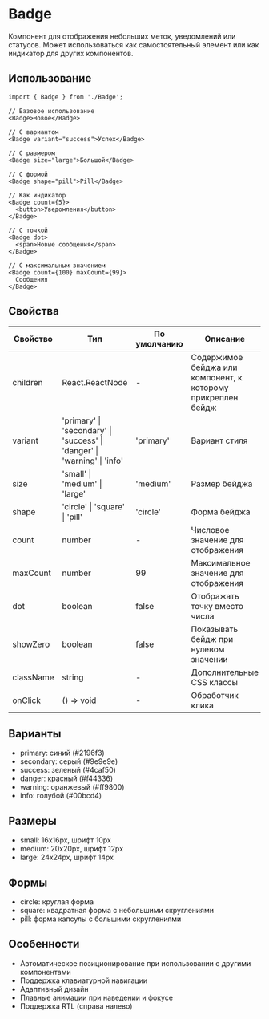# Badge

Компонент для отображения небольших меток, уведомлений или статусов. Может использоваться как самостоятельный элемент или как индикатор для других компонентов.

## Использование

```tsx
import { Badge } from './Badge';

// Базовое использование
<Badge>Новое</Badge>

// С вариантом
<Badge variant="success">Успех</Badge>

// С размером
<Badge size="large">Большой</Badge>

// С формой
<Badge shape="pill">Pill</Badge>

// Как индикатор
<Badge count={5}>
  <button>Уведомления</button>
</Badge>

// С точкой
<Badge dot>
  <span>Новые сообщения</span>
</Badge>

// С максимальным значением
<Badge count={100} maxCount={99}>
  Сообщения
</Badge>
```

## Свойства

| Свойство | Тип | По умолчанию | Описание |
|----------|-----|--------------|-----------|
| children | React.ReactNode | - | Содержимое бейджа или компонент, к которому прикреплен бейдж |
| variant | 'primary' \| 'secondary' \| 'success' \| 'danger' \| 'warning' \| 'info' | 'primary' | Вариант стиля |
| size | 'small' \| 'medium' \| 'large' | 'medium' | Размер бейджа |
| shape | 'circle' \| 'square' \| 'pill' | 'circle' | Форма бейджа |
| count | number | - | Числовое значение для отображения |
| maxCount | number | 99 | Максимальное значение для отображения |
| dot | boolean | false | Отображать точку вместо числа |
| showZero | boolean | false | Показывать бейдж при нулевом значении |
| className | string | - | Дополнительные CSS классы |
| onClick | () => void | - | Обработчик клика |

## Варианты

- primary: синий (#2196f3)
- secondary: серый (#9e9e9e)
- success: зеленый (#4caf50)
- danger: красный (#f44336)
- warning: оранжевый (#ff9800)
- info: голубой (#00bcd4)

## Размеры

- small: 16x16px, шрифт 10px
- medium: 20x20px, шрифт 12px
- large: 24x24px, шрифт 14px

## Формы

- circle: круглая форма
- square: квадратная форма с небольшими скруглениями
- pill: форма капсулы с большими скруглениями

## Особенности

- Автоматическое позиционирование при использовании с другими компонентами
- Поддержка клавиатурной навигации
- Адаптивный дизайн
- Плавные анимации при наведении и фокусе
- Поддержка RTL (справа налево) 